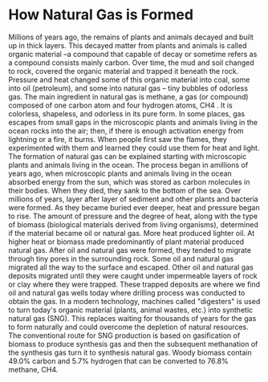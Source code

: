 # How Natural Gas is Formed
Millions of years ago, the remains of plants and animals decayed and built up in thick
layers. This decayed matter from plants and animals is called organic material –a compound
that capable of decay or sometime refers as a compound consists mainly carbon. Over time, 
the mud and soil changed to rock, covered the organic material and trapped it beneath the
rock. Pressure and heat changed some of this organic material into coal, some into oil
(petroleum), and some into natural gas – tiny bubbles of odorless gas. The main ingredient
in natural gas is methane, a gas (or compound) composed of one carbon atom and four
hydrogen atoms, CH4 . It is colorless, shapeless, and odorless in its pure form.
In some places, gas escapes from small gaps in the microscopic plants and animals living in
the ocean rocks into the air; then, if there is enough activation energy from lightning or a
fire, it burns. When people first saw the flames, they experimented with them and learned
they could use them for heat and light. The formation of natural gas can be explained
starting with microscopic plants and animals living in the ocean.
The process began in amillions of years ago, when microscopic plants and animals living in
the ocean absorbed energy from the sun, which was stored as carbon molecules in their
bodies. When they died, they sank to the bottom of the sea. Over millions of years, layer
after layer of sediment and other plants and bacteria were formed.
As they became buried ever deeper, heat and pressure began to rise. The amount of pressure
and the degree of heat, along with the type of biomass (biological materials derived from
living organisms), determined if the material became oil or natural gas. More heat produced
lighter oil. At higher heat or biomass made predominantly of plant material produced
natural gas.
After oil and natural gas were formed, they tended to migrate through tiny pores in the
surrounding rock. Some oil and natural gas migrated all the way to the surface and escaped.
Other oil and natural gas deposits migrated until they were caught under impermeable
layers of rock or clay where they were trapped. These trapped deposits are where we find
oil and natural gas wells today where drilling process was conducted to obtain the gas.
In a modern technology, machines called "digesters" is used to turn today's organic material
(plants, animal wastes, etc.) into synthetic natural gas (SNG). This replaces waiting for
thousands of years for the gas to form naturally and could overcome the depletion of
natural resources. The conventional route for SNG production is based on gasification of
biomass to produce synthesis gas and then the subsequent methanation of the synthesis gas
turn it to synthesis natural gas. Woody biomass contain 49.0% carbon and 5.7% hydrogen
that can be converted to 76.8% methane, CH4. 
